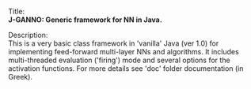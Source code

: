 Title:<br/>
<b>J-GANNO: Generic framework for NN in Java.</b>

Description:<br/>
This is a very basic class framework in 'vanilla' Java (ver 1.0) for implementing feed-forward multi-layer NNs and algorithms. It includes multi-threaded evaluation ('firing') mode and several options for the activation functions. For more details see 'doc' folder documentation (in Greek).

